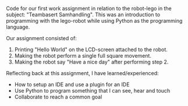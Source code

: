 Code for our first work assignment in relation to the robot-lego in the subject: "Teambasert Samhandling".
This was an introduction to programming with the lego-robot while using Python as the programming language.

Our assignment consisted of:
1. Printing "Hello World" on the LCD-screen attached to the robot.
2. Making the robot perform a single full square movement.
3. Making the robot say "Have a nice day" after performing step 2.

Reflecting back at this assignment, I have learned/experienced:
- How to setup an IDE and use a plugin for an IDE
- Use Python to program something that I can see, hear and touch
- Collaborate to reach a common goal
